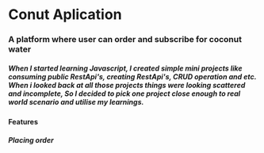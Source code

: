 # Conut Aplication
### A platform where user can order and subscribe for coconut water

##### When I started learning Javascript, I created simple mini projects like consuming public RestApi's, creating RestApi's, CRUD operation and etc. When i looked back at all those projects things were looking scattered and incomplete, So I decided to pick one project close enough to real world scenario and utilise my learnings.

#### Features
##### Placing order



